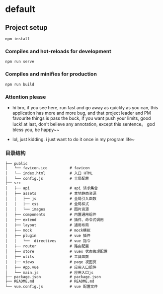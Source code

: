 # default

## Project setup
```
npm install
```

### Compiles and hot-reloads for development
```
npm run serve
```

### Compiles and minifies for production
```
npm run build
```

### Attention please
- hi bro, if you see here, run fast and go away as quickly as you can, this application has more and more bug, and that project leader and PM favourite things is pass the buck, if you want push your limits, good luck! at last, don't believe any annotation, except this sentence。 god bless you, be happy~~

- lol, just kidding. i just want to do it once in my program life~


### 目录结构
```
├── public
│   └── favicon.ico          # favicon
│   └── index.html           # 入口 HTML
│   └── config.js            # 全局配置
├── src
│   ├── api                  # api 请求集合
│   ├── assets               # 本地静态资源
│   │   ├── js               # 全局引入函数
│   │   ├── css           	 # 全局样式
│   │   └── images  		 # 图片资源
│   ├── components           # 内置通用组件
│   ├── extend               # 插件、命令式调用
│   ├── layout               # 通用布局
│   ├── mock                 # mock模拟
│   ├── plugin               # vue 插件
│   │	└──  directives      # vue 指令
│   ├── router               # 路由配置
│   ├── store                # vuex 状态管理配置
│   ├── utils                # 工具函数
│   ├── views                # page 视图页
│   ├── App.vue              # 应用入口组件
│   └── main.js              # 应用入口js
├── package.json             # package.json
├── README.md                # README.md
└── vue.config.js            # vue 配置文件
```